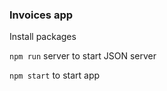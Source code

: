 ### Invoices app

Install packages

`npm run` server
to start JSON server

`npm start`
to start app
